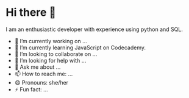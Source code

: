# Hi there 👋

I am an enthusiastic developer with experience using python and SQL.

- 🔭 I’m currently working on ...
- 🌱 I’m currently learning JavaScript on Codecademy.
- 👯 I’m looking to collaborate on ...
- 🤔 I’m looking for help with ...
- 💬 Ask me about ...
- 📫 How to reach me: ...
- 😄 Pronouns: she/her
- ⚡ Fun fact: ...

